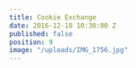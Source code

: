 ```yaml
---
title: Cookie Exchange
date: 2016-12-18 10:30:00 Z
published: false
position: 9
image: "/uploads/IMG_1756.jpg"
---
```


